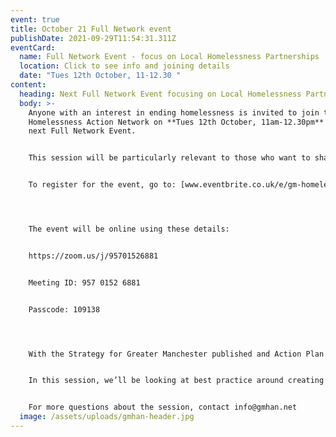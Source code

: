 ```yaml
---
event: true
title: October 21 Full Network event
publishDate: 2021-09-29T11:54:31.311Z
eventCard:
  name: Full Network Event - focus on Local Homelessness Partnerships
  location: Click to see info and joining details
  date: "Tues 12th October, 11-12.30 "
content:
  heading: Next Full Network Event focusing on Local Homelessness Partnerships
  body: >-
    Anyone with an interest in ending homelessness is invited to join the
    Homelessness Action Network on **Tues 12th October, 11am-12.30pm** for our
    next Full Network Event.


    This session will be particularly relevant to those who want to share best practice in partnership working, co-production and collaboration; as well as those who want to do more of this kind of working.


    To register for the event, go to: [www.eventbrite.co.uk/e/gm-homelessness-action-network-local-homelessness-partnerships-tickets-181228367927 ](https://www.eventbrite.co.uk/e/gm-homelessness-action-network-local-homelessness-partnerships-tickets-181228367927)




    The event will be online using these details:


    https://zoom.us/j/95701526881


    Meeting ID: 957 0152 6881


    Passcode: 109138




    With the Strategy for Greater Manchester published and Action Plan being rolled out across the city, Local Homelessness Partnership will be an even more important part of ending and preventing homelessness in each of our local areas. With many of the ideas coming from local groups, Partnerships will also be vital in translating the recommendations from the Strategy into local action.


    In this session, we’ll be looking at best practice around creating and sustaining local homelessness partnerships. We’ll hear about how partnerships in Bury and Manchester have approached it, and have time for you to consider what matters for your partnership or forum in the place where you live or work.


    For more questions about the session, contact info@gmhan.net
  image: /assets/uploads/gmhan-header.jpg
---
```

